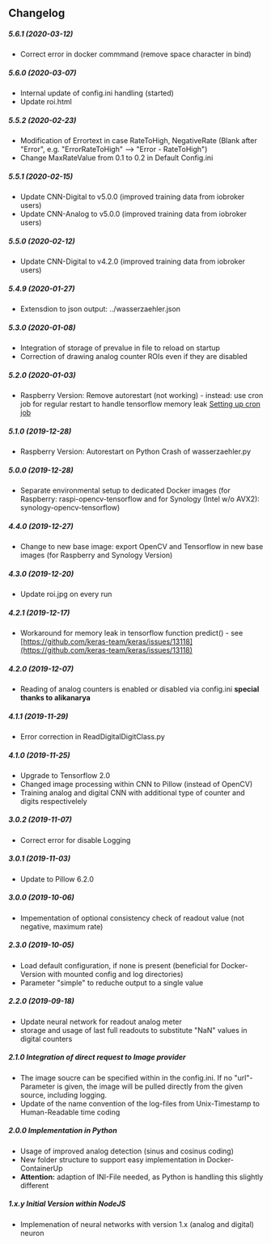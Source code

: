 ## Changelog
##### 5.6.1 (2020-03-12)
* Correct error in docker commmand (remove space character in bind)
##### 5.6.0 (2020-03-07)
* Internal update of config.ini handling (started)
* Update roi.html
##### 5.5.2 (2020-02-23)
* Modification of Errortext in case RateToHigh, NegativeRate (Blank after "Error", e.g. "ErrorRateToHigh" --> "Error - RateToHigh")
* Change MaxRateValue from 0.1 to 0.2 in Default Config.ini
##### 5.5.1 (2020-02-15)
* Update CNN-Digital to v5.0.0 (improved training data from iobroker users)
* Update CNN-Analog to v5.0.0 (improved training data from iobroker users)
##### 5.5.0 (2020-02-12)
* Update CNN-Digital to v4.2.0 (improved training data from iobroker users)
##### 5.4.9 (2020-01-27)
* Extensdion to json output: ../wasserzaehler.json
##### 5.3.0 (2020-01-08)
* Integration of storage of prevalue in file to reload on startup
* Correction of drawing analog counter ROIs even if they are disabled
##### 5.2.0 (2020-01-03)
* Raspberry Version: Remove autorestart (not working) - instead: use cron job for regular restart to handle tensorflow memory leak [Setting up cron job](https://github.com/jomjol/water-meter-system-complete/blob/raspi-rolling/Raspi-Cron-Job.md)
##### 5.1.0 (2019-12-28)
* Raspberry Version: Autorestart on Python Crash of wasserzaehler.py
##### 5.0.0 (2019-12-28)
* Separate environmental setup to dedicated Docker images (for Raspberry: raspi-opencv-tensorflow and for Synology (Intel w/o AVX2): synology-opencv-tensorflow)
##### 4.4.0 (2019-12-27)
* Change to new base image: export OpenCV and Tensorflow in new base images (for Raspberry and Synology Version)
##### 4.3.0 (2019-12-20)
* Update roi.jpg on every run
##### 4.2.1 (2019-12-17)
* Workaround for memory leak in tensorflow function predict() - see [https://github.com/keras-team/keras/issues/13118](https://github.com/keras-team/keras/issues/13118)
##### 4.2.0 (2019-12-07)
* Reading of analog counters is enabled or disabled via config.ini **special thanks to alikanarya**
##### 4.1.1 (2019-11-29)
* Error correction in ReadDigitalDigitClass.py
##### 4.1.0 (2019-11-25)
* Upgrade to Tensorflow 2.0
* Changed image processing within CNN to Pillow (instead of OpenCV)
* Training analog and digital CNN with additional type of counter and digits respectivelely
##### 3.0.2 (2019-11-07)
* Correct error for disable Logging
##### 3.0.1 (2019-11-03)
* Update to Pillow 6.2.0
##### 3.0.0 (2019-10-06)
* Impementation of optional consistency check of readout value (not negative, maximum rate)
##### 2.3.0 (2019-10-05)
* Load default configuration, if none is present (beneficial for Docker-Version with mounted config and log directories)
* Parameter "simple" to reduche output to a single value
##### 2.2.0 (2019-09-18)
* Update neural network for readout analog meter
* storage and usage of last full readouts to substitute "NaN" values in digital counters
##### 2.1.0 Integration of direct request to Image provider
* The image soucre can be specified within in the config.ini. If no "url"-Parameter is given, the image will be pulled directly from the given source, including logging.
* Update of the name convention of the log-files from Unix-Timestamp to Human-Readable time coding
##### 2.0.0 Implementation in Python
* Usage of improved analog detection (sinus and cosinus coding)
* New folder structure to support easy implementation in Docker-ContainerUp
* **Attention:** adaption of INI-File needed, as Python is handling this slightly different 
##### 1.x.y Initial Version within NodeJS
* Implemenation of neural networks with version 1.x (analog and digital)
neuron